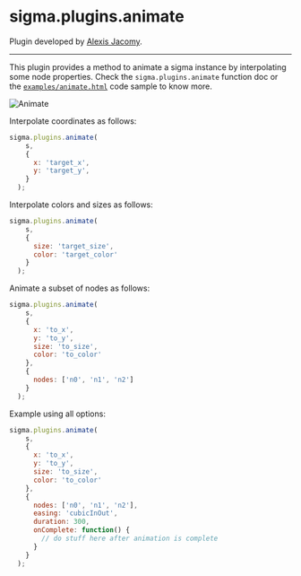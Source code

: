 sigma.plugins.animate
=====================

Plugin developed by [Alexis Jacomy](https://github.com/jacomyal).

---

This plugin provides a method to animate a sigma instance by interpolating some node properties. Check the `sigma.plugins.animate` function doc or the [`examples/animate.html`](../../examples/animate.html) code sample to know more.

![Animate](https://github.com/Linkurious/linkurious.js/wiki/media/animate.gif)

Interpolate coordinates as follows:

```js
sigma.plugins.animate(
    s,
    {
      x: 'target_x',
      y: 'target_y',
    }
  );
```

Interpolate colors and sizes as follows:

```js
sigma.plugins.animate(
    s,
    {
      size: 'target_size',
      color: 'target_color'
    }
  );
```

Animate a subset of nodes as follows:

```js
sigma.plugins.animate(
    s,
    {
      x: 'to_x',
      y: 'to_y',
      size: 'to_size',
      color: 'to_color'
    },
    {
      nodes: ['n0', 'n1', 'n2']
    }
  );
```

Example using all options:

```js
sigma.plugins.animate(
    s,
    {
      x: 'to_x',
      y: 'to_y',
      size: 'to_size',
      color: 'to_color'
    },
    {
      nodes: ['n0', 'n1', 'n2'],
      easing: 'cubicInOut',
      duration: 300,
      onComplete: function() {
        // do stuff here after animation is complete
      }
    }
  );
```
